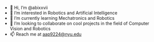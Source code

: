 - 👋 Hi, I’m @abixxvii
- 👀 I’m interested in Robotics and Artificial Intelligence
- 🌱 I’m currently learning Mechatronics and Robotics
- 💞️ I’m looking to collaborate on cool projects in the field of Computer Vision and Robotics
- 📫 Reach me at aap9224@nyu.edu

<!---
abixxvii/abixxvii is a ✨ special ✨ repository because its `README.md` (this file) appears on your GitHub profile.
You can click the Preview link to take a look at your changes.
--->
